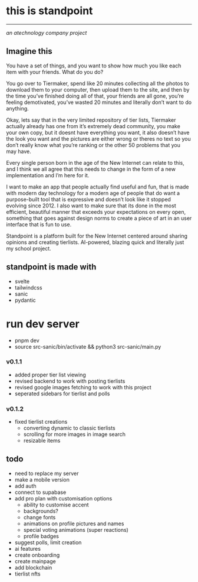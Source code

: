 # this is standpoint

---

_an atechnology company project_

## Imagine this

You have a set of things, and you want to show how much you like each item with your friends. What do you do?

You go over to Tiermaker, spend like 20 minutes collecting all the photos to download them to your computer, then upload them to the site, and then by the time you’ve finished doing all of that, your friends are all gone, you’re feeling demotivated, you’ve wasted 20 minutes and literally don’t want to do anything.

Okay, lets say that in the very limited repository of tier lists, Tiermaker actually already has one from it’s extremely dead community, you make your own copy, but it doesnt have everything you want, it also doesn’t have the look you want and the pictures are either wrong or theres no text so you don’t really know what you’re ranking or the other 50 problems that you may have.

Every single person born in the age of the New Internet can relate to this, and I think we all agree that this needs to change in the form of a new implementation and I’m here for it.

I want to make an app that people actually find useful and fun, that is made with modern day technology for a modern age of people that do want a purpose-built tool that is expressive and doesn’t look like it stopped evolving since 2012. I also want to make sure that its done in the most efficient, beautiful manner that exceeds your expectations on every open, something that goes against design norms to create a piece of art in an user interface that is fun to use.

Standpoint is a platform built for the New Internet centered around sharing opinions and creating tierlists. AI-powered, blazing quick and literally just my school project.

## standpoint is made with

- svelte
- tailwindcss
- sanic
- pydantic

# run dev server
- pnpm dev
- source src-sanic/bin/activate && python3 src-sanic/main.py

### v0.1.1
- added proper tier list viewing
- revised backend to work with posting tierlists
- revised google images fetching to work with this project
- seperated sidebars for tierlist and polls

### v0.1.2
- fixed tierlist creations
  - converting dynamic to classic tierlists
  - scrolling for more images in image search
  - resizable items


## todo
- need to replace my server
- make a mobile version
- add auth
- connect to supabase
- add pro plan with customisation options
  - ability to customise accent
  - backgrounds?
  - change fonts
  - animations on profile pictures and names
  - special voting animations (super reactions)
  - profile badges
- suggest polls, limit creation
- ai features
- create onboarding
- create mainpage
- add blockchain
- tierlist nfts
